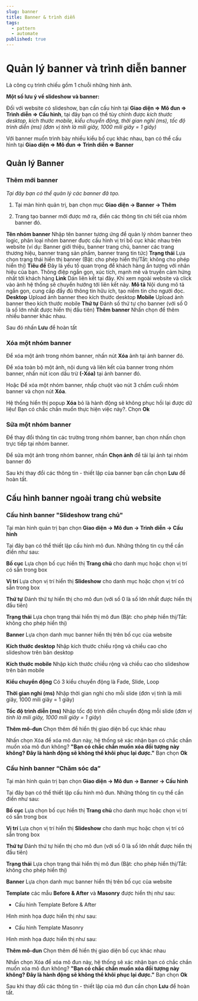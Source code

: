 ```yaml
---
slug: banner
title: Banner & trình diễn
tags:
  - pattern
  - automate
published: true
---
```

# Quản lý banner và trình diễn banner

Là công cụ trình chiếu gồm 1 chuỗi những hình ảnh.

**Một số lưu ý về slideshow và banner:**

Đối với website có slideshow, bạn cần cấu hình tại **Giao diện => Mô đun => Trình diễn => Cấu hình**, tại đây bạn có thể tùy chỉnh được _kích thước desktop, kích thước mobile, kiểu chuyển động, thời gian nghỉ (ms), tốc độ trình diễn (ms) (đơn vị tính là mili giây, 1000 mili giây = 1 giây)_

Với banner muốn trình bày nhiều kiểu bố cục khác nhau, bạn có thể cấu hình tại **Giao diện => Mô đun => Trình diễn => Banner**

## Quản lý Banner

### Thêm mới banner

_Tại đây bạn có thể quản lý các banner đã tạo._

1. Tại màn hình quản trị, bạn chọn mục **Giao diện -> Banner -> Thêm**

2. Trang tạo banner mới được mở ra, điền các thông tin chi tiết của nhóm banner đó.

**Tên nhóm banner** Nhập tên banner tương ứng để quản lý nhóm banner theo logic, phân loại nhóm banner đuợc cấu hình vị trí bố cục khác nhau trên website (ví dụ: Banner giới thiệu, banner trang chủ, banner các trang thương hiệu, banner trang sản phẩm, banner trang tin tức)
**Trạng thái** Lựa chọn trạng thái hiển thị banner (Bật: cho phép hiển thị/Tắt: không cho phép hiển thị)
**Tiêu đề** Đây là yếu tố quan trọng để khách hàng ấn tượng với nhãn hiệu của bạn. Thông điệp ngắn gọn, xúc tích, mạnh mẽ và truyền cảm hứng nhất tới khách hàng
**Link** Dán liên kết tại đây. Khi xem ngoài website và click vào ảnh hệ thống sẽ chuyển hướng tới liên kết này.
**Mô tả** Nội dung mô tả ngắn gọn, cung cấp đầy đủ thông tin hữu ích, tạo niềm tin cho người đọc.
**Desktop** Upload ảnh banner theo kích thước desktop
**Mobile** Upload ảnh banner theo kích thước mobile
**Thứ tự** Đánh số thứ tự cho banner (với số 0 là số lớn nhất được hiển thị đầu tiên)
**Thêm banner** Nhấn chọn để thêm nhiều banner khác nhau.

Sau đó nhấn **Lưu** để hoàn tất

### Xóa một nhóm banner

Để xóa một ảnh trong nhóm banner, nhấn nút **Xóa** ảnh tại ảnh banner đó.

Để xóa toàn bộ một ảnh, nội dung và liên kết của banner trong nhóm banner, nhấn nút icon dấu trừ **(-Xóa)** tại ảnh banner đó.

Hoặc Để xóa một nhóm banner, nhấp chuột vào nút 3 chấm cuối nhóm banner và chọn nút **Xóa**.

Hệ thống hiển thị popup **Xóa** bỏ là hành động sẽ không phục hồi lại được dữ liệu! Bạn có chắc chắn muốn thực hiện việc này?. Chọn **Ok**

### Sửa một nhóm banner

Để thay đổi thông tin các trường trong nhóm banner, bạn chọn nhấn chọn trực tiếp tại nhóm banner.

Để sửa một ảnh trong nhóm banner, nhấn **Chọn ảnh** để tải lại ảnh tại nhóm banner đó

Sau khi thay đổi các thông tin - thiết lập của banner bạn cần chọn **Lưu** để hoàn tất.

## Cấu hình banner ngoài trang chủ website

### Cấu hình banner "Slideshow trang chủ"

Tại màn hình quản trị bạn chọn **Giao diện -> Mô đun -> Trình diễn -> Cấu hình**

Tại đây bạn có thể thiết lập cấu hình mô đun. Những thông tin cụ thể cần điền như sau:

**Bố cục** Lựa chọn bố cục hiển thị **Trang chủ** cho danh mục hoặc chọn vị trí có sẵn trong box

**Vị trí** Lựa chọn vị trí hiển thị **Slideshow** cho danh mục hoặc chọn vị trí có sẵn trong box

**Thứ tự** Đánh thứ tự hiển thị cho mô đun (với số 0 là số lớn nhất được hiển thị đầu tiên)

**Trạng thái** Lựa chọn trạng thái hiển thị mô đun (Bật: cho phép hiển thị/Tắt: không cho phép hiển thị)

**Banner** Lựa chọn danh mục banner hiển thị trên bố cục của website

**Kích thước desktop** Nhập kích thước chiều rộng và chiều cao cho slideshow trên bản desktop

**Kích thước mobile** Nhập kích thước chiều rộng và chiều cao cho slideshow trên bản mobile

**Kiểu chuyển động** Có 3 kiểu chuyển động là Fade, Slide, Loop

**Thời gian nghỉ (ms)** Nhập thời gian nghỉ cho mỗi slide (đơn vị tính là mili giây, 1000 mili giây = 1 giây)

**Tốc độ trình diễn (ms)** Nhập tốc độ trình diễn chuyển động mỗi slide (_đơn vị tính là mili giây, 1000 mili giây = 1 giây_)

**Thêm mô-đun** Chọn thêm để hiển thị giao diện bố cục khác nhau

Nhấn chọn Xóa để xóa mô đun này, hệ thống sẽ xác nhận bạn có chắc chắn muốn xóa mô đun không? **"Bạn có chắc chắn muốn xóa đối tượng này không? Đây là hành động sẽ không thể khôi phục lại được."** Bạn chọn **Ok**

### Cấu hình banner “Chăm sóc da”

Tại màn hình quản trị bạn chọn **Giao diện -> Mô đun -> Banner -> Cấu hình**

Tại đây bạn có thể thiết lập cấu hình mô đun. Những thông tin cụ thể cần điền như sau:

**Bố cục** Lựa chọn bố cục hiển thị **Trang chủ** cho danh mục hoặc chọn vị trí có sẵn trong box

**Vị trí** Lựa chọn vị trí hiển thị **Slideshow** cho danh mục hoặc chọn vị trí có sẵn trong box

**Thứ tự** Đánh thứ tự hiển thị cho mô đun (với số 0 là số lớn nhất được hiển thị đầu tiên)

**Trạng thái** Lựa chọn trạng thái hiển thị mô đun (Bật: cho phép hiển thị/Tắt: không cho phép hiển thị)

**Banner** Lựa chọn danh mục banner hiển thị trên bố cục của website

**Template** các mẫu **Before & After** và **Masonry** được hiển thị như sau:

- Cấu hình Template Before & After

Hình minh họa được hiển thị như sau:

- Cấu hình Template Masonry

Hình minh họa được hiển thị như sau:

**Thêm mô-đun** Chọn thêm để hiển thị giao diện bố cục khác nhau

Nhấn chọn Xóa để xóa mô đun này, hệ thống sẽ xác nhận bạn có chắc chắn muốn xóa mô đun không? **"Bạn có chắc chắn muốn xóa đối tượng này không? Đây là hành động sẽ không thể khôi phục lại được."** Bạn chọn **Ok**

Sau khi thay đổi các thông tin - thiết lập của mô đun cần chọn **Lưu** để hoàn tất.
